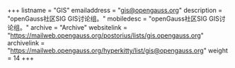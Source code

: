 +++
listname = "GIS"
emailaddress = "gis@opengauss.org"
description = "openGauss社区SIG GIS讨论组。"
mobiledesc = "openGauss社区SIG GIS讨论组。"
archive = "Archive"
websitelink = "https://mailweb.opengauss.org/postorius/lists/gis.opengauss.org"
archivelink = "https://mailweb.opengauss.org/hyperkitty/list/gis@opengauss.org"
weight =  14
+++